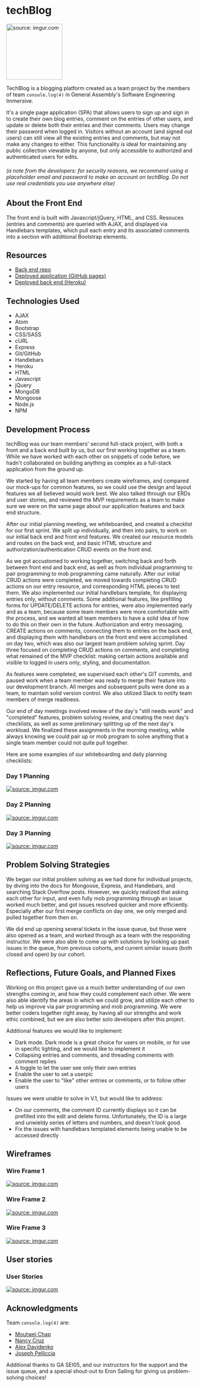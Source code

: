 # <h1>techBlog</h1>
<a href="https://imgur.com/VEWS8Vn"><img src="https://i.imgur.com/VEWS8Vn.png" title="source: imgur.com" width=150 height=150 /></a>

TechBlog is a blogging platform created as a team project by the members of team `console.log(4)` in General Assembly's Software Engineering Immersive.

It's a single page application (SPA) that allows users to sign up and sign in to create their own blog entries, comment on the entries of other users, and update or delete both their entries and their comments. Users may change their password when logged in. Visitors without an account (and signed out users) can still view all the existing entries and comments, but may not make any changes to either. This functionality is ideal for maintaining any public collection viewable by anyone, but only accessible to authorized and authenticated users for edits.

###### (a note from the developers: for security reasons, we recommend using a placeholder email and password to make an account on techBlog. Do not use real credentials you use anywhere else)

## About the Front End

The front end is built with Javascript/jQuery, HTML, and CSS. Resouces (entries and comments) are queried with AJAX, and displayed via Handlebars templates, which pull each entry and its associated comments into a section with additional Bootstrap elements.

## Resources
- [Back end repo](https://github.com/tech-blog-project/tech-blog-api)
- [Deployed application (GitHub pages)](https://tech-blog-project.github.io/tech-blog-client/)
- [Deployed back end (Heroku)](https://infinite-spire-96570.herokuapp.com/)


## Technologies Used

- AJAX
- Atom
- Bootstrap
- CSS/SASS
- cURL
- Express
- Git/GitHub
- Handlebars
- Heroku
- HTML
- Javascript
- jQuery
- MongoDB
- Mongoose
- Node.js
- NPM


## Development Process

techBlog was our team members' second full-stack project, with both a front and a back end built by us, but our first working together as a team. While we have worked with each other on snippets of code before, we hadn't collaborated on building anything as complex as a full-stack application from the ground up.

We started by having all team members create wireframes, and compared our mock-ups for common features, so we could use the design and layout features we all believed would work best. We also talked through our ERDs and user stories, and reviewed the MVP requirements as a team to make sure we were on the same page about our application features and back end structure.

After our initial planning meeting, we whiteboarded, and created a checklist for our first sprint. We split up individually, and then into pairs, to work on our initial back end and front end features. We created our resource models and routes on the back end, and basic HTML structure and authorization/authentication CRUD events on the front end.

As we got accustomed to working together, switching back and forth between front end and back end, as well as from individual programming to pair programming to mob programming came naturally. After our initial CRUD actions were completed, we moved towards completing CRUD actions on our entry resource, and corresponding HTML pieces to test them. We also implemented our initial handlebars template, for displaying entries only, without comments. Some additional features, like prefilling forms for UPDATE/DELETE actions for entries, were also implemented early and as a team, because some team members were more comfortable with the process, and we wanted all team members to have a solid idea of how to do this on their own in the future. Authorization and entry messaging, CREATE actions on comments, connecting them to entries on the back end, and displaying them with handlebars on the front end were accomplished on day two, which was also our largest team problem solving sprint. Day three focused on completing CRUD actions on comments, and completing what remained of the MVP checklist: making certain actions available and visible to logged in users only, styling, and documentation.

As features were completed, we supervised each other's GIT commits, and paused work when a team member was ready to merge their feature into our development branch. All merges and subsequent pulls were done as a team, to maintain solid version control. We also utilized Slack to notify team members of merge readiness.

Our end of day meetings involved review of the day's "still needs work" and "completed" features, problem solving review, and creating the next day's checklists, as well as some preliminary splitting up of the next day's workload. We finalized these assignments in the morning meeting, while always knowing we could pair up or mob program to solve anything that a single team member could not quite pull together.

Here are some examples of our whiteboarding and daily planning checklists:

<h3>Day 1 Planning</h3>
<a href="https://imgur.com/1DB0Q2j"><img src="https://i.imgur.com/1DB0Q2j.jpg" title="source: imgur.com" /></a>

<h3>Day 2 Planning</h3>
<a href="https://imgur.com/q43ctty"><img src="https://i.imgur.com/q43ctty.jpg" title="source: imgur.com" /></a>

<h3>Day 3 Planning</h3>
<a href="https://imgur.com/fGLVWsH"><img src="https://i.imgur.com/fGLVWsH.jpg" title="source: imgur.com" /></a>



## Problem Solving Strategies

We began our initial problem solving as we had done for individual projects, by diving into the docs for Mongoose, Express, and Handlebars, and searching Stack Overflow posts. However, we quickly realized that asking each other for input, and even fully mob programming through an issue worked much better, and got issues resolved quicker and more efficiently. Especially after our first merge conflicts on day one, we only merged and pulled together from then on.

We did end up opening several tickets in the issue queue, but those were also opened as a team, and worked through as a team with the responding instructor. We were also able to come up with solutions by looking up past issues in the queue, from previous cohorts, and current similar issues (both closed and open) by our cohort.

## Reflections, Future Goals, and Planned Fixes

Working on this project gave us a much better understanding of our own strengths coming in, and how they could complement each other. We were also able identify the areas in which we could grow, and utilize each other to help us improve via pair programming and mob programming. We were better coders together right away, by having all our strengths and work ethic combined, but we are also better solo developers after this project.


Additional features we would like to implement:

- Dark mode. Dark mode is a great choice for users on mobile, or for use in specific lighting, and we would like to implement it
- Collapsing entries and comments, and threading comments with comment replies
- A toggle to let the user see only their own entries
- Enable the user to set a userpic
- Enable the user to "like" other entries or comments, or to follow other users

Issues we were unable to solve in V.1, but would like to address:

- On our comments, the comment ID currently displays so it can be prefilled into the edit and delete forms. Unfortunately, the ID is a large and unwieldy series of letters and numbers, and doesn't look good.
- Fix the issues with handlebars templated elements being unable to be accessed directly


## Wireframes

<h3>Wire Frame 1</h3>
<a href="https://imgur.com/hBhAxwQ"><img src="https://i.imgur.com/hBhAxwQ.jpg" title="source: imgur.com" /></a>

<h3>Wire Frame 2</h3>
<a href="https://imgur.com/OJriMnJ"><img src="https://i.imgur.com/OJriMnJ.png" title="source: imgur.com" /></a>

<h3>Wire Frame 3</h3>
<a href="https://imgur.com/2TIXfEr"><img src="https://i.imgur.com/2TIXfEr.png" title="source: imgur.com" /></a>

## User stories

<h3>User Stories</h3>

<a href="https://imgur.com/ZlA2dFu"><img src="https://i.imgur.com/ZlA2dFu.jpg" title="source: imgur.com" /></a>


## Acknowledgments
Team `console.log(4)` are:
- [Moutwei Chap](https://github.com/Moutwei)
- [Nancy Cruz](https://github.com/Nancy4510)
- [Alex Davidenko](https://github.com/alexgdav)
- [Joseph Pelliccia](https://github.com/jpelliccia)

Additional thanks to GA SEI05, and our instructors for the support and the issue queue, and a special shout-out to Eron Salling for giving us problem-solving choices!
